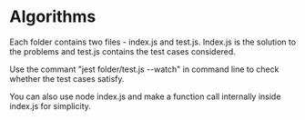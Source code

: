 # Algorithms

Each folder contains two files - index.js and test.js. Index.js is the solution to the problems and test.js contains the test cases considered. 

Use the commant "jest folder/test.js --watch" in command line to check whether the test cases satisfy. 

You can also use node index.js and make a function call internally inside index.js for simplicity. 

